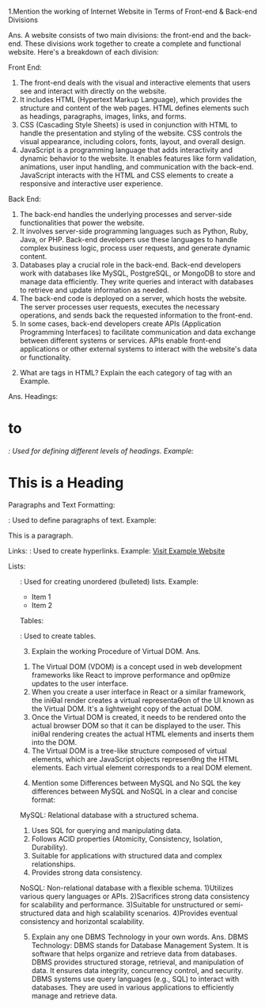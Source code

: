 1.Mention the working of Internet Website in Terms of Front-end & Back-end Divisions

Ans. A website consists of two main divisions: the front-end and the back-end. These divisions work together to create a complete and functional website. Here's a breakdown of each division:

Front End:
1) The front-end deals with the visual and interactive elements that users see and interact with directly on the website.
2) It includes HTML (Hypertext Markup Language), which provides the structure and content of the web pages. HTML defines elements such as headings, paragraphs, images, links, and forms.
3) CSS (Cascading Style Sheets) is used in conjunction with HTML to handle the presentation and styling of the website. CSS controls the visual appearance, including colors, fonts, layout, and overall design.
4) JavaScript is a programming language that adds interactivity and dynamic behavior to the website. It enables features like form validation, animations, user input handling, and communication with the back-end. JavaScript interacts with the HTML and CSS elements to create a responsive and interactive user experience.

Back End:
1) The back-end handles the underlying processes and server-side functionalities that power the website.
2) It involves server-side programming languages such as Python, Ruby, Java, or PHP. Back-end developers use these languages to handle complex business logic, process user requests, and generate dynamic content.
3) Databases play a crucial role in the back-end. Back-end developers work with databases like MySQL, PostgreSQL, or MongoDB to store and manage data efficiently. They write queries and interact with databases to retrieve and update information as needed.
4) The back-end code is deployed on a server, which hosts the website. The server processes user requests, executes the necessary operations, and sends back the requested information to the front-end.
5) In some cases, back-end developers create APIs (Application Programming Interfaces) to facilitate communication and data exchange between different systems or services. APIs enable front-end applications or other external systems to interact with the website's data or functionality.




2. What are tags in HTML? Explain the each category of tag with an Example.
   
Ans. 
Headings:
<h1> to <h6>: Used for defining different levels of headings.
Example: <h1>This is a Heading</h1>

Paragraphs and Text Formatting:
<p>: Used to define paragraphs of text.
Example: <p>This is a paragraph.</p>

Links:
<a>: Used to create hyperlinks.
Example: <a href="https://www.google.com">Visit Example Website</a>

Lists:
<ul>: Used for creating unordered (bulleted) lists.
Example: <ul>
           <li>Item 1</li>
           <li>Item 2</li>
         </ul>

Tables:
<table>: Used to create tables.


   
3.  Explain the working Procedure of Virtual DOM.
Ans. 
1) The Virtual DOM (VDOM) is a concept used in web development
frameworks like React to improve performance and opƟmize updates to the
user interface.
2) When you create a user interface in React or a similar framework, the iniƟal
render creates a virtual representaƟon of the UI known as the Virtual DOM. It's
a lightweight copy of the actual DOM.
3) Once the Virtual DOM is created, it needs to be rendered onto the actual
browser DOM so that it can be displayed to the user. This iniƟal rendering
creates the actual HTML elements and inserts them into the DOM.
4)  The Virtual DOM is a tree-like structure composed of virtual elements, which
are JavaScript objects represenƟng the HTML elements. Each virtual element
corresponds to a real DOM element. 



  
4. Mention some Differences between MySQL and No SQL
the key differences between MySQL and NoSQL in a clear and concise format:

MySQL:
Relational database with a structured schema.
1) Uses SQL for querying and manipulating data.
2) Follows ACID properties (Atomicity, Consistency, Isolation, Durability).
3) Suitable for applications with structured data and complex relationships.
4) Provides strong data consistency.
  
NoSQL:
Non-relational database with a flexible schema.
1)Utilizes various query languages or APIs.
2)Sacrifices strong data consistency for scalability and performance.
3)Suitable for unstructured or semi-structured data and high scalability scenarios.
4)Provides eventual consistency and horizontal scalability.


5. Explain any one DBMS Technology in your own words.
Ans. 
DBMS Technology:
DBMS stands for Database Management System.
It is software that helps organize and retrieve data from databases.
DBMS provides structured storage, retrieval, and manipulation of data.
It ensures data integrity, concurrency control, and security.
DBMS systems use query languages (e.g., SQL) to interact with databases.
They are used in various applications to efficiently manage and retrieve data.
